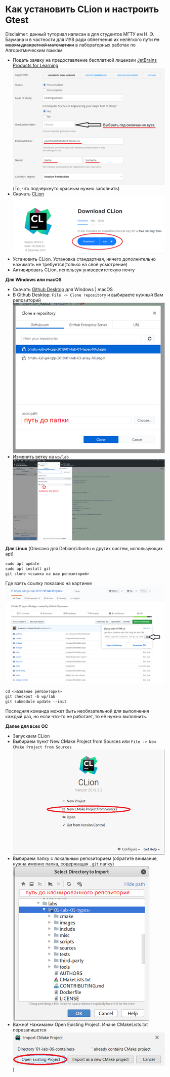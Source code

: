 # Как установить CLion и настроить Gtest

Disclaimer: данный туториал написан в для студентов МГТУ им Н. Э. Баумана и в частности для ИУ8 ради облегчения их нелёгкого пути ~~по морям дискретной математики~~ в лабораторных работах по Алгоритмическим языкам

* Подать заявку на предоставление бесплатной лицензии [JetBrains Products for Learning](https://www.jetbrains.com/shop/eform/students)
![Скриншот с сайта подачи заявки](https://github.com/RKulagin/Clion-GTest/blob/inWork/img/studentsLicence.png)
(То, что подчёркнуто красным нужно заполнить)
* Скачать [CLion](https://www.jetbrains.com/clion/)
![Скриншот с сайта загрузки](https://github.com/RKulagin/Clion-GTest/blob/inWork/img/downloadCLion.png)
* Установить CLion. 
Установка стандартная, ничего дополнительно нажимать не требуется(только на своё усмотрение)
* Активировать CLion, используя университетскую почту


**Для Windows или macOS**
* Скачать [Github Desktop](https://desktop.github.com/) для Windows | macOS
* В Github Desktop: `File -> Clone repository` и выбираете нужный Вам репозиторий
![Clone repository](https://github.com/RKulagin/Clion-GTest/blob/inWork/img/cloneRepo.png)
* Изменить ветку на `wp/lab`
![Change branch](https://github.com/RKulagin/Clion-GTest/blob/inWork/img/branch.png)


**Для Linux** (Описано для Debian/Ubuntu и других систем, использующих apt)
```shell script
sudo apt update
sudo apt install git
git clone <ссылка на ваш репозиторий>
```
Где взять ссылку показано на картинке
![Copy link](https://github.com/RKulagin/Clion-GTest/blob/inWork/img/copyLink.png)

```shell script
cd <название репозитория>
git checkout -b wp/lab
git submodule update --init
```
Последняя команда может быть необязательной для выполнения каждый раз, но если что-то не работает, то её нужно выполнить.

**Далее для всех ОС**

* Запускаем CLion
* Выбираем пункт New CMake Project from Sources или `File -> New CMake Project from Sources`
![New Project](https://github.com/RKulagin/Clion-GTest/blob/inWork/img/welcomeToClion.png)
* Выбираем папку с локальным репозиторием (обратите внимание, нужна именно папка, содержащая `.git` папку)
![Choose local repository folder](https://github.com/RKulagin/Clion-GTest/blob/inWork/img/chooseLocalRepo.png)
* Важно! Нажимаем Open Existing Project. Иначе CMakeLists.txt перезапишется
![open existing project](https://github.com/RKulagin/Clion-GTest/blob/inWork/img/openExProject.png))
